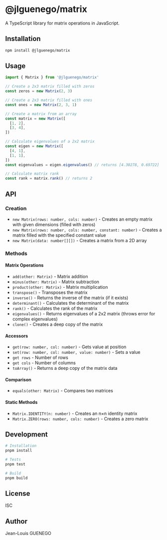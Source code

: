 # @jlguenego/matrix

A TypeScript library for matrix operations in JavaScript.

## Installation

```bash
npm install @jlguenego/matrix
```

## Usage

```typescript
import { Matrix } from '@jlguenego/matrix'

// Create a 2x3 matrix filled with zeros
const zeros = new Matrix(2, 3)

// Create a 2x3 matrix filled with ones
const ones = new Matrix(2, 3, 1)

// Create a matrix from an array
const matrix = new Matrix([
  [1, 2],
  [3, 4],
])

// Calculate eigenvalues of a 2x2 matrix
const eigen = new Matrix([
  [4, 1],
  [1, 1],
])
const eigenvalues = eigen.eigenvalues() // returns [4.30278, 0.69722]

// Calculate matrix rank
const rank = matrix.rank() // returns 2
```

## API

### Creation

- `new Matrix(rows: number, cols: number)` - Creates an empty matrix with given dimensions (filled with zeros)
- `new Matrix(rows: number, cols: number, constant: number)` - Creates a matrix filled with the specified constant value
- `new Matrix(data: number[][])` - Creates a matrix from a 2D array

### Methods

#### Matrix Operations

- `add(other: Matrix)` - Matrix addition
- `minus(other: Matrix)` - Matrix subtraction
- `product(other: Matrix)` - Matrix multiplication
- `transpose()` - Transposes the matrix
- `inverse()` - Returns the inverse of the matrix (if it exists)
- `determinant()` - Calculates the determinant of the matrix
- `rank()` - Calculates the rank of the matrix
- `eigenvalues()` - Returns eigenvalues of a 2x2 matrix (throws error for complex eigenvalues)
- `clone()` - Creates a deep copy of the matrix

#### Accessors

- `get(row: number, col: number)` - Gets value at position
- `set(row: number, col: number, value: number)` - Sets a value
- `get rows` - Number of rows
- `get cols` - Number of columns
- `toArray()` - Returns a deep copy of the matrix data

#### Comparison

- `equals(other: Matrix)` - Compares two matrices

#### Static Methods

- `Matrix.IDENTITY(n: number)` - Creates an n×n identity matrix
- `Matrix.ZERO(rows: number, cols: number)` - Creates a zero matrix

## Development

```bash
# Installation
pnpm install

# Tests
pnpm test

# Build
pnpm build
```

## License

ISC

## Author

Jean-Louis GUENEGO
